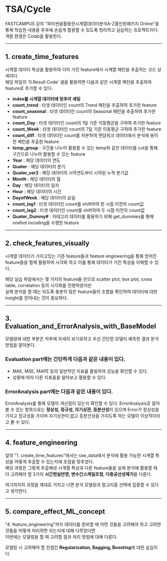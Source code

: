 # TSA/Cycle

FASTCAMPUS 강의 "파이썬을활용한시계열데이터분석A-Z올인원패키지 Online"을 통해 학습한 내용을 추후에 손쉽게 활용할 수 있도록 정리하고 실습하는 프로젝트이다.
개발 환경은 Colab을 활용한다.

--------------------------------

## 1. create_time_features

시계열 데이터 특성을 활용하여 이미 가진 feature에서 시계열 패턴을 추출하는 코드 상세이다.  
해당 파일의 '0.Result Code' 셀을 활용하면 다음과 같은 시계열 패턴을 추출하여 feature로 추가할 수 있다.  

- **index를 시계열 데이터에 맞추어 세팅**
- **count_trend** : 타겟 데이터인 count의 Trend 패턴을 추출하여 추가한 feature
- **count_seasonal** : 타겟 데이터인 count의 Seasonal 패턴을 추출하여 추가한 feature
- **count_Day** : 타겟 데이터인 count의 1일 기준 이동평균을 구하여 추가한 feature
- **count_Week** : 타겟 데이터인 count의 7일 기준 이동평균 구하여 추가한 feature
- **count_diff** : 타겟 데이터인 count를 차분하여 랜덤워크 데이터에서 분석에 용이한 패턴을 추출한 feature
- **temp_group** : 구간을 나누어 활용할 수 있는 temp와 같은 데이터를 cut을 통해 구간으로 나누어 활용할 수 있는 feature
- **Year** : 해당 데이터의 연도
- **Quater** : 해당 데이터의 분기
- **Quater_ver2** : 해당 데이터의 시작연도부터 시작된 누적 분기값
- **Month** : 해당 데이터의 월
- **Day** : 해당 데이터의 일자
- **Hour** : 해당 데이터의 시간
- **DayofWeek** : 해당 데이터의 요일
- **count_lag1** : 타겟 데이터인 count를 shift하여 한 시점 이전의 count값
- **count_lag2** : 타겟 데이터인 count를 shift하여 두 시점 이전의 count값
- **Quater_Dummy#** : 카테고리 데이터를 활용하기 위해 get_dummies를 통해 onehot incoding을 수행한 feature

--------------------------------------

## 2. check_features_visually

시계열 데이터가 가지고있는 기존 feature들과 feature engineering을 통해 얻어진 feature들을 함께 활용하여 시각화 하고 이를 통해 데이터가 가진 특성을 이해할 수 있다. 

해당 실습 파일에서는 몇 가지의 feature들 만으로 scatter plot, box plot, cross table, correlation 등의 시각화를 진행하였지만  
실제 분석을 할 때는 되도록 충분히 많은 feature들의 조합을 확인하여 데이터에 대한 insight를 얻어내는 것이 중요하다.  

-----------------------------------

## 3. Evaluation_and_ErrorAnalysis_with_BaseModel

모델링에 대한 부분은 차후에 자세히 보기로하고 우선 간단한 모델이 예측한 결과 분석 방법을 알아본다.

### Evaluation part에는 간단하게 다음과 같은 내용이 있다.
- MAE, MSE, MAPE 등의 일반적인 지표를 활용하여 성능을 확인할 수 있다.
- 상황에 따라 다른 지표들을 알아보고 활용할 수 있다.

### ErrorAnalysis part에는 다음과 같은 내용이 있다.
ErrorAnalysis를 통해 모델의 개선점이 있는지 확인할 수 있다.
ErrorAnalysis로 알아볼 수 있는 항목으로는 **정상성, 정규성, 자기상관, 등분산성**이 있으며
Error가 정상성을 가지고 정규성을 가지며 자기상관이 없고 등분산성을 가지도록 하는 모델이 이상적이라고 볼 수 있다.

-----------------------------------

## 4. feature_engineering

앞의 "1. create_time_features"에서는 raw_data에서 분석에 활용 가능한 시계열 특성을 어떻게 추출할 수 있는지에 초점을 맞추었다.  
해당 과정은 그렇게 추출해낸 시계열 특성과 다른 feature들을 실제 분석에 활용할 때 더 고려해야 할 3가지 **시간현실반영, 변수간스케일조정, 다중공선성제거**를 다룬다.  
  
여기까지의 과정을 제대로 거치고 나면 분석 모델링과 알고리즘 선택에 집중할 수 있다고 생각한다.

------------------------------------

## 5. compare_effect_ML_concept

"4. feature_engineering"까지 데이터를 준비할 때 어떤 것들을 고려해야 하고 고려한 것들을 어떻게 처리하면 되는지에 대해 다루었다면  
이번에는 모델링을 할 때 고려할 점과 처리 방법에 대해 다룬다.  

모델링 시 고려해야 할 컨셉인 **Regularization, Bagging, Boosting**에 대한 실습이다.
